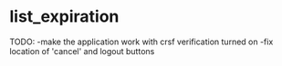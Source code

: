 list_expiration
===============

TODO:
-make the application work with crsf verification turned on
-fix location of 'cancel' and logout buttons

